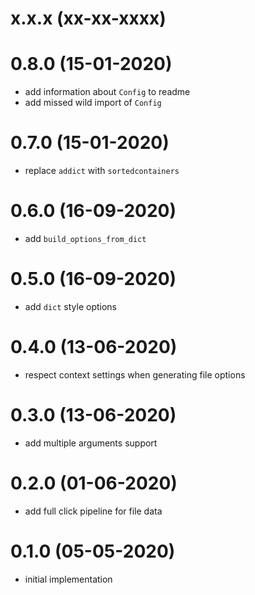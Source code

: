 # x.x.x (xx-xx-xxxx)

# 0.8.0 (15-01-2020)
- add information about `Config` to readme
- add missed wild import of `Config`

# 0.7.0 (15-01-2020)
- replace `addict` with `sortedcontainers`

# 0.6.0 (16-09-2020)
- add `build_options_from_dict`

# 0.5.0 (16-09-2020)
- add `dict` style options

# 0.4.0 (13-06-2020)
- respect context settings when generating file options

# 0.3.0 (13-06-2020)
- add multiple arguments support

# 0.2.0 (01-06-2020)
- add full click pipeline for file data

# 0.1.0 (05-05-2020)
- initial implementation
